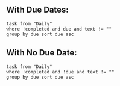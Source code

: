 
## With Due Dates:
```dataview 
task from "Daily" 
where !completed and due and text != ""
group by due sort due asc
```
## With No Due Date:
```dataview 
task from "Daily" 
where !completed and !due and text != ""
group by due sort due asc
```
